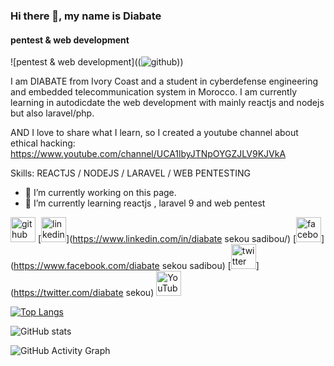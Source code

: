 ### Hi there 👋, my name is Diabate
#### pentest & web development
![pentest & web development]((![github](/images/ )))

I am DIABATE from Ivory Coast and a student in cyberdefense engineering and embedded telecommunication system in Morocco.
I am currently learning in autodicdate the web development with mainly reactjs and nodejs but also laravel/php.

AND I love to share what I learn, so I created a youtube channel about ethical hacking: https://www.youtube.com/channel/UCA1lbyJTNpOYGZJLV9KJVkA

Skills: REACTJS / NODEJS / LARAVEL / WEB PENTESTING

- 🔭 I’m currently working on this page. 
- 🌱 I’m currently learning reactjs , laravel 9 and web pentest 


[<img src='https://cdn.jsdelivr.net/npm/simple-icons@3.0.1/icons/github.svg' alt='github' height='40'>](https://github.com/diabate01)  [<img src='https://cdn.jsdelivr.net/npm/simple-icons@3.0.1/icons/linkedin.svg' alt='linkedin' height='40'>](https://www.linkedin.com/in/diabate sekou sadibou/)  [<img src='https://cdn.jsdelivr.net/npm/simple-icons@3.0.1/icons/facebook.svg' alt='facebook' height='40'>](https://www.facebook.com/diabate sekou sadibou)  [<img src='https://cdn.jsdelivr.net/npm/simple-icons@3.0.1/icons/twitter.svg' alt='twitter' height='40'>](https://twitter.com/diabate sekou)  [<img src='https://cdn.jsdelivr.net/npm/simple-icons@3.0.1/icons/youtube.svg' alt='YouTube' height='40'>](https://www.youtube.com/channel/https://www.youtube.com/channel/UCA1lbyJTNpOYGZJLV9KJVkA)  

[![Top Langs](https://github-readme-stats.vercel.app/api/top-langs/?username=diabate01)](https://github.com/anuraghazra/github-readme-stats)

![GitHub stats](https://github-readme-stats.vercel.app/api?username=diabate01&show_icons=true)  

![GitHub Activity Graph](https://activity-graph.herokuapp.com/graph?username=diabate01)  


